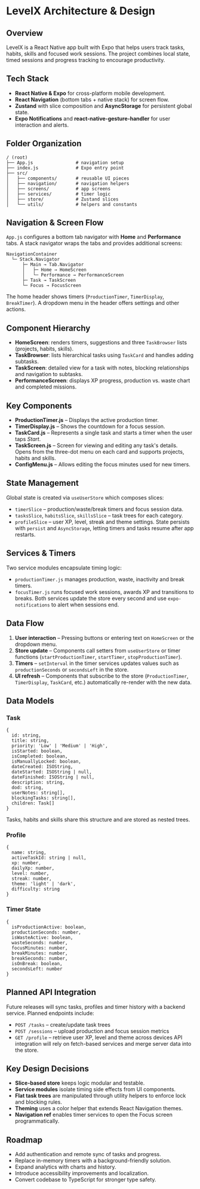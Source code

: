 # LevelX Architecture & Design

## Overview
LevelX is a React Native app built with Expo that helps users track tasks, habits, skills and focused work sessions. The project combines local state, timed sessions and progress tracking to encourage productivity.

## Tech Stack
- **React Native & Expo** for cross-platform mobile development.
- **React Navigation** (bottom tabs + native stack) for screen flow.
- **Zustand** with slice composition and **AsyncStorage** for persistent global state.
- **Expo Notifications** and **react-native-gesture-handler** for user interaction and alerts.

## Folder Organization
```
/ (root)
├── App.js                # navigation setup
├── index.js              # Expo entry point
├── src/
│   ├── components/       # reusable UI pieces
│   ├── navigation/       # navigation helpers
│   ├── screens/          # app screens
│   ├── services/         # timer logic
│   ├── store/            # Zustand slices
│   └── utils/            # helpers and constants
```

## Navigation & Screen Flow
`App.js` configures a bottom tab navigator with **Home** and **Performance** tabs. A stack navigator wraps the tabs and provides additional screens:
```
NavigationContainer
  └─ Stack.Navigator
      ├─ Main → Tab.Navigator
      │   ├─ Home → HomeScreen
      │   └─ Performance → PerformanceScreen
      ├─ Task → TaskScreen
      └─ Focus → FocusScreen
```
The home header shows timers (`ProductionTimer`, `TimerDisplay`, `BreakTimer`). A dropdown menu in the header offers settings and other actions.

## Component Hierarchy
- **HomeScreen**: renders timers, suggestions and three `TaskBrowser` lists (projects, habits, skills).
- **TaskBrowser**: lists hierarchical tasks using `TaskCard` and handles adding subtasks.
- **TaskScreen**: detailed view for a task with notes, blocking relationships and navigation to subtasks.
- **PerformanceScreen**: displays XP progress, production vs. waste chart and completed missions.

## Key Components
- **ProductionTimer.js** – Displays the active production timer.
- **TimerDisplay.js** – Shows the countdown for a focus session.
- **TaskCard.js** – Represents a single task and starts a timer when the user taps *Start*.
- **TaskScreen.js** – Screen for viewing and editing any task's details. Opens from the three-dot menu on each card and supports projects, habits and skills.
- **ConfigMenu.js** – Allows editing the focus minutes used for new timers.

## State Management
Global state is created via `useUserStore` which composes slices:
- `timerSlice` – production/waste/break timers and focus session data.
- `tasksSlice`, `habitsSlice`, `skillsSlice` – task trees for each category.
- `profileSlice` – user XP, level, streak and theme settings.
State persists with `persist` and `AsyncStorage`, letting timers and tasks resume after app restarts.

## Services & Timers
Two service modules encapsulate timing logic:
- `productionTimer.js` manages production, waste, inactivity and break timers.
- `focusTimer.js` runs focused work sessions, awards XP and transitions to breaks.
Both services update the store every second and use `expo-notifications` to alert when sessions end.

## Data Flow
1. **User interaction** – Pressing buttons or entering text on `HomeScreen` or the dropdown menu.
2. **Store update** – Components call setters from `useUserStore` or timer functions (`startProductionTimer`, `startTimer`, `stopProductionTimer`).
3. **Timers** – `setInterval` in the timer services updates values such as `productionSeconds` or `secondsLeft` in the store.
4. **UI refresh** – Components that subscribe to the store (`ProductionTimer`, `TimerDisplay`, `TaskCard`, etc.) automatically re-render with the new data.

## Data Models
### Task
```
{
  id: string,
  title: string,
  priority: 'Low' | 'Medium' | 'High',
  isStarted: boolean,
  isCompleted: boolean,
  isManuallyLocked: boolean,
  dateCreated: ISOString,
  dateStarted: ISOString | null,
  dateFinished: ISOString | null,
  description: string,
  dod: string,
  userNotes: string[],
  blockingTasks: string[],
  children: Task[]
}
```
Tasks, habits and skills share this structure and are stored as nested trees.

### Profile
```
{
  name: string,
  activeTaskId: string | null,
  xp: number,
  dailyXp: number,
  level: number,
  streak: number,
  theme: 'light' | 'dark',
  difficulty: string
}
```

### Timer State
```
{
  isProductionActive: boolean,
  productionSeconds: number,
  isWasteActive: boolean,
  wasteSeconds: number,
  focusMinutes: number,
  breakMinutes: number,
  breakSeconds: number,
  isOnBreak: boolean,
  secondsLeft: number
}
```

## Planned API Integration
Future releases will sync tasks, profiles and timer history with a backend service. Planned endpoints include:
- `POST /tasks` – create/update task trees
- `POST /sessions` – upload production and focus session metrics
- `GET /profile` – retrieve user XP, level and theme across devices
API integration will rely on fetch-based services and merge server data into the store.

## Key Design Decisions
- **Slice-based store** keeps logic modular and testable.
- **Service modules** isolate timing side effects from UI components.
- **Flat task trees** are manipulated through utility helpers to enforce lock and blocking rules.
- **Theming** uses a color helper that extends React Navigation themes.
- **Navigation ref** enables timer services to open the Focus screen programmatically.

## Roadmap
- Add authentication and remote sync of tasks and progress.
- Replace in-memory timers with a background-friendly solution.
- Expand analytics with charts and history.
- Introduce accessibility improvements and localization.
- Convert codebase to TypeScript for stronger type safety.

